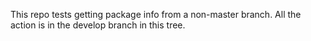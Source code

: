 This repo tests getting package info from a non-master branch. All the action is in the develop branch in this tree.

